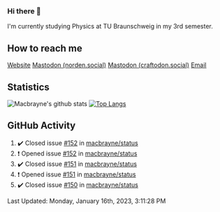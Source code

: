 ### Hi there 👋
I'm currently studying Physics at TU Braunschweig in my 3rd semester.

## How to reach me
[Website](https://florentin-schleuss.de)
<a rel="me" href="https://norden.social/@florentin">Mastodon (norden.social)</a>
<a rel="me" href="https://craftodon.social/@frodolon">Mastodon (craftodon.social)</a>
[Email](mailto:hello@macbrayne.de)

## Statistics
![Macbrayne's github stats](https://github-readme-stats.vercel.app/api?username=macbrayne&count_private=true&show_icons=true&hide_rank=true&custom_title=macbrayne's%20GitHub%20Stats)
[![Top Langs](https://github-readme-stats.vercel.app/api/top-langs/?username=macbrayne&exclude_repo=liftron&layout=compact)](https://github.com/anuraghazra/github-readme-stats)
## GitHub Activity

<!--RECENT_ACTIVITY:start-->
1. ✔️ Closed issue [#152](https://github.com/macbrayne/status/issues/152) in [macbrayne/status](https://github.com/macbrayne/status)
2. ❗️ Opened issue [#152](https://github.com/macbrayne/status/issues/152) in [macbrayne/status](https://github.com/macbrayne/status)
3. ✔️ Closed issue [#151](https://github.com/macbrayne/status/issues/151) in [macbrayne/status](https://github.com/macbrayne/status)
4. ❗️ Opened issue [#151](https://github.com/macbrayne/status/issues/151) in [macbrayne/status](https://github.com/macbrayne/status)
5. ✔️ Closed issue [#150](https://github.com/macbrayne/status/issues/150) in [macbrayne/status](https://github.com/macbrayne/status)
<!--RECENT_ACTIVITY:end-->

<!--RECENT_ACTIVITY:last_update-->
Last Updated: Monday, January 16th, 2023, 3:11:28 PM
<!--RECENT_ACTIVITY:last_update_end-->


<!--
**macbrayne/macbrayne** is a ✨ _special_ ✨ repository because its `README.md` (this file) appears on your GitHub profile.

Here are some ideas to get you started:

- 🔭 I’m currently working on ...
- 🌱 I’m currently learning ...
- 👯 I’m looking to collaborate on ...
- 🤔 I’m looking for help with ...
- 💬 Ask me about ...
- 📫 How to reach me: ...
- 😄 Pronouns: ...
- ⚡ Fun fact: ...
-->
